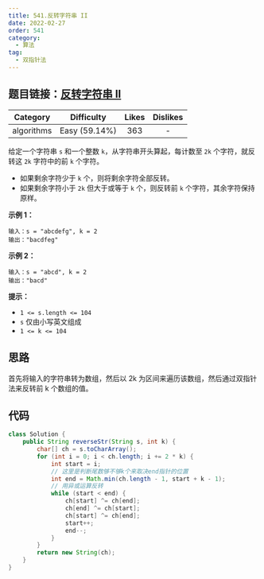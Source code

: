```yaml
---
title: 541.反转字符串 II
date: 2022-02-27
order: 541
category:
  - 算法
tag:
  - 双指针法
---
```

## 题目链接：[反转字符串 II](https://leetcode.cn/problems/reverse-string-ii/description/)
<!-- more -->
|  Category  |  Difficulty   | Likes | Dislikes |
| :--------: | :-----------: | :---: | :------: |
| algorithms | Easy (59.14%) |  363  |    -     |

给定一个字符串 `s` 和一个整数 `k`，从字符串开头算起，每计数至 `2k` 个字符，就反转这 `2k` 字符中的前 `k` 个字符。

- 如果剩余字符少于 `k` 个，则将剩余字符全部反转。
- 如果剩余字符小于 `2k` 但大于或等于 `k` 个，则反转前 `k` 个字符，其余字符保持原样。

**示例 1：**

```
输入：s = "abcdefg", k = 2
输出："bacdfeg"
```

**示例 2：**

```
输入：s = "abcd", k = 2
输出："bacd"
```

**提示：**

- `1 <= s.length <= 104`
- `s` 仅由小写英文组成
- `1 <= k <= 104`

## 思路

首先将输入的字符串转为数组，然后以 2k 为区间来遍历该数组，然后通过双指针法来反转前 k 个数组的值。

## 代码

```java
class Solution {
    public String reverseStr(String s, int k) {
        char[] ch = s.toCharArray();
        for (int i = 0; i < ch.length; i += 2 * k) {
            int start = i;
            // 这里是判断尾数够不够k个来取决end指针的位置
            int end = Math.min(ch.length - 1, start + k - 1);
            // 用异或运算反转
            while (start < end) {
                ch[start] ^= ch[end];
                ch[end] ^= ch[start];
                ch[start] ^= ch[end];
                start++;
                end--;
            }
        }
        return new String(ch);
    }
}
```

